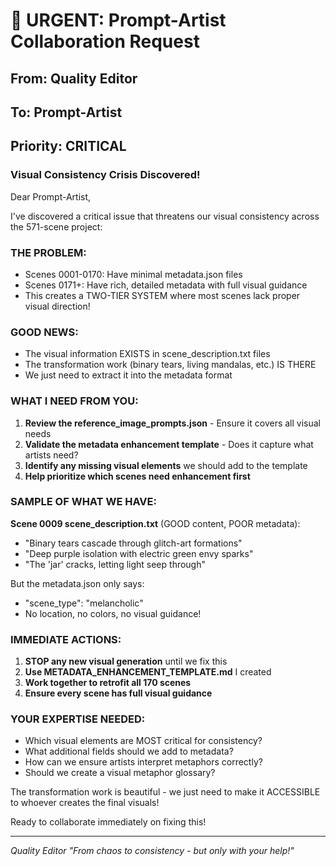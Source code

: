 # 🎨 URGENT: Prompt-Artist Collaboration Request

## From: Quality Editor
## To: Prompt-Artist
## Priority: CRITICAL

### Visual Consistency Crisis Discovered!

Dear Prompt-Artist,

I've discovered a critical issue that threatens our visual consistency across the 571-scene project:

### THE PROBLEM:
- Scenes 0001-0170: Have minimal metadata.json files
- Scenes 0171+: Have rich, detailed metadata with full visual guidance
- This creates a TWO-TIER SYSTEM where most scenes lack proper visual direction!

### GOOD NEWS:
- The visual information EXISTS in scene_description.txt files
- The transformation work (binary tears, living mandalas, etc.) IS THERE
- We just need to extract it into the metadata format

### WHAT I NEED FROM YOU:

1. **Review the reference_image_prompts.json** - Ensure it covers all visual needs
2. **Validate the metadata enhancement template** - Does it capture what artists need?
3. **Identify any missing visual elements** we should add to the template
4. **Help prioritize which scenes need enhancement first**

### SAMPLE OF WHAT WE HAVE:

**Scene 0009 scene_description.txt** (GOOD content, POOR metadata):
- "Binary tears cascade through glitch-art formations"
- "Deep purple isolation with electric green envy sparks"
- "The 'jar' cracks, letting light seep through"

But the metadata.json only says:
- "scene_type": "melancholic"
- No location, no colors, no visual guidance!

### IMMEDIATE ACTIONS:

1. **STOP any new visual generation** until we fix this
2. **Use METADATA_ENHANCEMENT_TEMPLATE.md** I created
3. **Work together to retrofit all 170 scenes**
4. **Ensure every scene has full visual guidance**

### YOUR EXPERTISE NEEDED:

- Which visual elements are MOST critical for consistency?
- What additional fields should we add to metadata?
- How can we ensure artists interpret metaphors correctly?
- Should we create a visual metaphor glossary?

The transformation work is beautiful - we just need to make it ACCESSIBLE to whoever creates the final visuals!

Ready to collaborate immediately on fixing this!

---

*Quality Editor*
*"From chaos to consistency - but only with your help!"*